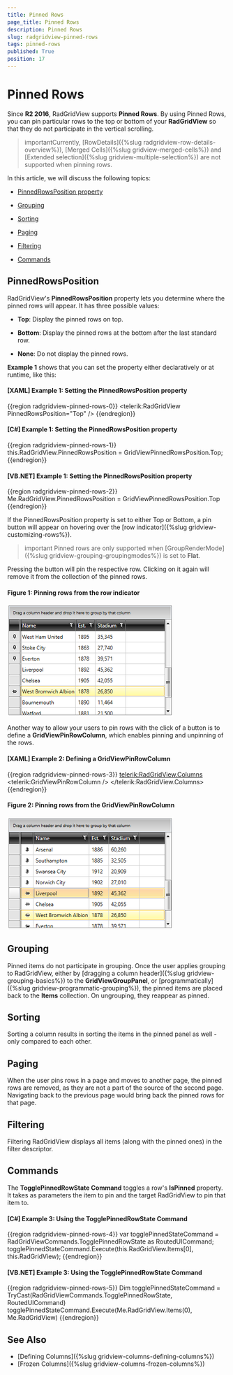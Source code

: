```yaml
---
title: Pinned Rows
page_title: Pinned Rows
description: Pinned Rows
slug: radgridview-pinned-rows
tags: pinned-rows
published: True
position: 17
---
```


# Pinned Rows

Since **R2 2016**, RadGridView supports **Pinned Rows**. By using Pinned Rows, you can pin particular rows to the top or bottom of your **RadGridView** so that they do not participate in the vertical scrolling.

>importantCurrently, [RowDetails]({%slug radgridview-row-details-overview%}), [Merged Cells]({%slug gridview-merged-cells%}) and [Extended selection]({%slug gridview-multiple-selection%}) are not supported when pinning rows.

In this article, we will discuss the following topics:

* [PinnedRowsPosition property](#pinnedrowsposition)

* [Grouping](#grouping)

* [Sorting](#sorting)

* [Paging](#paging)

* [Filtering](#filtering)

* [Commands](#commands)

## PinnedRowsPosition

RadGridView's **PinnedRowsPosition** property lets you determine where the pinned rows will appear. It has three possible values:

* **Top**: Display the pinned rows on top.

* **Bottom**: Display the pinned rows at the bottom after the last standard row.

* **None**: Do not display the pinned rows.

**Example 1** shows that you can set the property either declaratively or at runtime, like this:

#### __[XAML] Example 1: Setting the PinnedRowsPosition property__
{{region radgridview-pinned-rows-0}}
	<telerik:RadGridView PinnedRowsPosition="Top" />
{{endregion}}

#### __[C#] Example 1: Setting the PinnedRowsPosition property__
{{region radgridview-pinned-rows-1}}
	this.RadGridView.PinnedRowsPosition = GridViewPinnedRowsPosition.Top;
{{endregion}}

#### __[VB.NET] Example 1: Setting the PinnedRowsPosition property__
{{region radgridview-pinned-rows-2}}
	Me.RadGridView.PinnedRowsPosition = GridViewPinnedRowsPosition.Top
{{endregion}}

If the PinnedRowsPosition property is set to either Top or Bottom, a pin button will appear on hovering over the [row indicator]({%slug gridview-customizing-rows%}).

>important Pinned rows are only supported when [GroupRenderMode]({%slug gridview-grouping-groupingmodes%}) is set to **Flat**.

Pressing the button will pin the respective row. Clicking on it again will remove it from the collection of the pinned rows.

#### __Figure 1: Pinning rows from the row indicator__

![Pinning rows from the row indicator](images/radgridview-pinned-rows-1.png)

Another way to allow your users to pin rows with the click of a button is to define a **GridViewPinRowColumn**, which enables pinning and unpinning of the rows.

#### __[XAML] Example 2: Defining a GridViewPinRowColumn__
{{region radgridview-pinned-rows-3}}
	<telerik:RadGridView.Columns>
    	<telerik:GridViewPinRowColumn />
	</telerik:RadGridView.Columns>
{{endregion}}

#### __Figure 2: Pinning rows from the GridViewPinRowColumn__

![Pinning rows from the GridViewPinRowColumn](images/radgridview-pinned-rows-2.png)

## Grouping

Pinned items do not participate in grouping. Once the user applies grouping to RadGridView, either by [dragging a column header]({%slug gridview-grouping-basics%}) to the **GridViewGroupPanel**, or [programmatically]({%slug gridview-programmatic-grouping%}), the pinned items are placed back to the **Items** collection. On ungrouping, they reappear as pinned.

## Sorting

Sorting a column results in sorting the items in the pinned panel as well - only compared to each other.

## Paging

When the user pins rows in a page and moves to another page, the pinned rows are removed, as they are not a part of the source of the second page. Navigating back to the previous page would bring back the pinned rows for that page.

## Filtering 

Filtering RadGridView displays all items (along with the pinned ones) in the filter descriptor. 

## Commands

The **TogglePinnedRowState Command** toggles a row's **IsPinned** property. It takes as parameters the item to pin and the target RadGridView to pin that item to.

#### __[C#] Example 3: Using the TogglePinnedRowState Command__
{{region radgridview-pinned-rows-4}}
	var togglePinnedStateCommand = RadGridViewCommands.TogglePinnedRowState as RoutedUICommand;
    togglePinnedStateCommand.Execute(this.RadGridView.Items[0], this.RadGridView); 
{{endregion}}

#### __[VB.NET] Example 3: Using the TogglePinnedRowState Command__
{{region radgridview-pinned-rows-5}}
	Dim togglePinnedStateCommand = TryCast(RadGridViewCommands.TogglePinnedRowState, RoutedUICommand)
    togglePinnedStateCommand.Execute(Me.RadGridView.Items(0), Me.RadGridView)
{{endregion}}
	
## See Also
* [Defining Columns]({%slug gridview-columns-defining-columns%})
* [Frozen Columns]({%slug gridview-columns-frozen-columns%})
